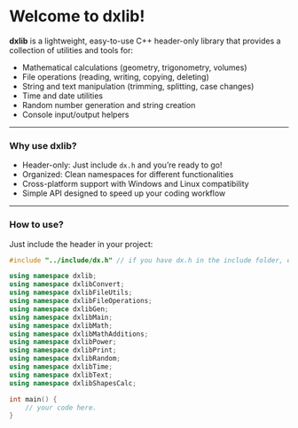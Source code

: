 # Welcome to dxlib!

**dxlib** is a lightweight, easy-to-use C++ header-only library that provides a collection of utilities and tools for:

- Mathematical calculations (geometry, trigonometry, volumes)
- File operations (reading, writing, copying, deleting)
- String and text manipulation (trimming, splitting, case changes)
- Time and date utilities
- Random number generation and string creation
- Console input/output helpers

---

### Why use dxlib?

- Header-only: Just include `dx.h` and you’re ready to go!
- Organized: Clean namespaces for different functionalities
- Cross-platform support with Windows and Linux compatibility
- Simple API designed to speed up your coding workflow

---

### How to use?

Just include the header in your project:

```cpp
#include "../include/dx.h" // if you have dx.h in the include folder, else do #include "dx.h"

using namespace dxlib;  
using namespace dxlibConvert;
using namespace dxlibFileUtils;
using namespace dxlibFileOperations;
using namespace dxlibGen;
using namespace dxlibMain;
using namespace dxlibMath;
using namespace dxlibMathAdditions;
using namespace dxlibPower;
using namespace dxlibPrint;
using namespace dxlibRandom;
using namespace dxlibTime;
using namespace dxlibText;
using namespace dxlibShapesCalc;

int main() {
    // your code here.
}
```
